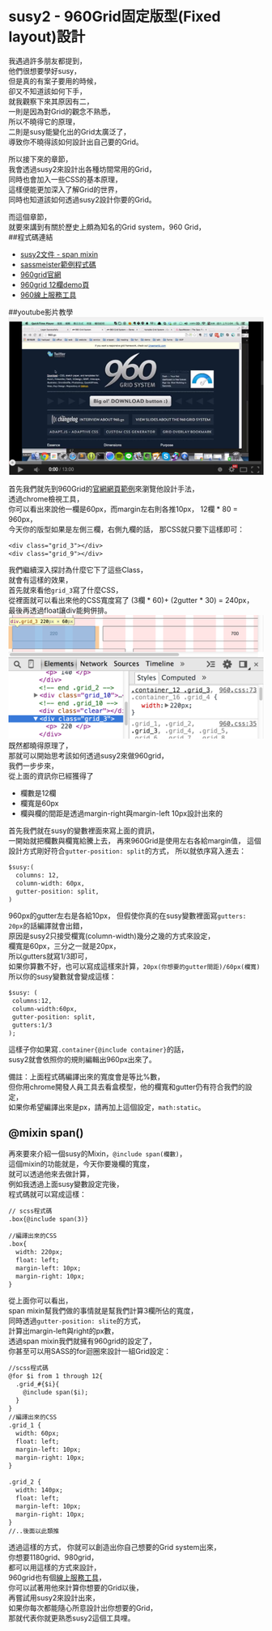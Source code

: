 # susy2 - 960Grid固定版型(Fixed layout)設計
我遇過許多朋友都提到，  
他們很想要學好susy，  
但是真的有案子要用的時候，  
卻又不知道該如何下手，  
就我觀察下來其原因有二，  
一則是因為對Grid的觀念不熟悉，  
所以不曉得它的原理，  
二則是susy能變化出的Grid太廣泛了，  
導致你不曉得該如何設計出自己要的Grid。  

所以接下來的章節，     
我會透過susy2來設計出各種坊間常用的Grid，  
同時也會加入一些CSS的基本原理，  
這樣便能更加深入了解Grid的世界，  
同時也知道該如何透過susy2設計你要的Grid。  

而這個章節，  
就要來講到有關於歷史上頗為知名的Grid system，960 Grid，  
##程式碼連結
* [susy2文件 - span mixin](http://susydocs.oddbird.net/en/latest/toolkit/#span-mixin)
* [sassmeister範例程式碼](http://sassmeister.com/gist/85959f326b8b1501aa74)
* [960grid官網](http://960.gs/)
* [960grid 12欄demo頁](http://960.gs/demo.html)
* [960線上服務工具](http://grids.heroku.com/)

##youtube影片教學
<a href="https://www.youtube.com/watch?v=xegzBNxbZkY&feature=youtu.be" target="_blank">![](/images/video/susy2-4-1.png)</a>

首先我們就先到960Grid的[官網網頁範例](http://960.gs/demo.html)來瀏覽他設計手法，  
透過chrome檢視工具，  
你可以看出來說他一欄是60px，而margin左右則各推10px，
12欄 * 80 = 960px，  
今天你的版型如果是左側三欄，右側九欄的話，
那CSS就只要下這樣即可：

```
<div class="grid_3"></div>
<div class="grid_9"></div>
```

我們繼續深入探討為什麼它下了這些Class，  
就會有這樣的效果，  
首先就來看他`grid_3`寫了什麼CSS，  
從裡面就可以看出來他的CSS寬度寫了 (3欄 * 60)+ (2gutter * 30) = 240px，  
最後再透過float讓div能夠併排。  
![](/images/susy2-4-1.png)
既然都曉得原理了，  
那就可以開始思考該如何透過susy2來做960grid，  
我們一步步來，  
從上面的資訊你已經獲得了
* 欄數是12欄
* 欄寬是60px
* 欄與欄的間距是透過margin-right與margin-left 10px設計出來的

首先我們就在susy的變數裡面來寫上面的資訊，  
一開始就把欄數與欄寬給騰上去，
再來960Grid是使用左右各給margin值，
這個設計方式剛好符合`gutter-position: split`的方式，
所以就依序寫入進去：
```
$susy:(
  columns: 12,
  column-width: 60px,
  gutter-position: split,
)
```
960px的gutter左右是各給10px，
但假使你真的在susy變數裡面寫`gutters: 20px`的話編譯就會出錯，  
原因是susy2只接受欄寬(column-width)幾分之幾的方式來設定，  
欄寬是60px，三分之一就是20px，  
所以gutters就寫1/3即可，  
如果你算數不好，也可以寫成這樣來計算，`20px(你想要的gutter間距)/60px(欄寬)`  
所以你的susy變數就會變成這樣：  
```
$susy: (
 columns:12,
 column-width:60px,
 gutter-position: split,
 gutters:1/3
);

```

這樣子你如果寫`.container{@include container}`的話，  
susy2就會依照你的規則編輯出960px出來了。 

備註：上面程式碼編譯出來的寬度會是等比%數，   
但你用chrome開發人員工具去看盒模型，他的欄寬和gutter仍有符合我們的設定，      
如果你希望編譯出來是px，請再加上這個設定，`math:static`。   

##  @mixin span()

再來要來介紹一個susy的Mixin，`@include span(欄數)`，  
這個mixin的功能就是，今天你要幾欄的寬度，  
就可以透過他來去做計算，  
例如我透過上面susy變數設定完後，  
程式碼就可以寫成這樣：
```
// scss程式碼
.box{@include span(3)}

//編譯出來的CSS
.box{
  width: 220px;
  float: left;
  margin-left: 10px;
  margin-right: 10px;
}

```
從上面你可以看出，  
span mixin幫我們做的事情就是幫我們計算3欄所佔的寬度，  
同時透過`gutter-position: slite`的方式，  
計算出margin-left與right的px數，  
透過span mixin我們就擁有960grid的設定了，  
你甚至可以用SASS的for迴圈來設計一組Grid設定：  
```
//scss程式碼
@for $i from 1 through 12{
  .grid_#{$i}{
    @include span($i);
  }
}
//編譯出來的CSS
.grid_1 {
  width: 60px;
  float: left;
  margin-left: 10px;
  margin-right: 10px;
}

.grid_2 {
  width: 140px;
  float: left;
  margin-left: 10px;
  margin-right: 10px;
}
//..後面以此類推
```
透過這樣的方式，
你就可以創造出你自己想要的Grid system出來，  
你想要1180grid、980grid，  
都可以用這樣的方式來設計，  
960grid也有個[線上服務工具](http://grids.heroku.com/)，  
你可以試著用他來計算你想要的Grid以後，  
再嘗試用susy2來設計出來，  
如果你每次都能隨心所意設計出你想要的Grid，  
那就代表你就更熟悉susy2這個工具哩。  
